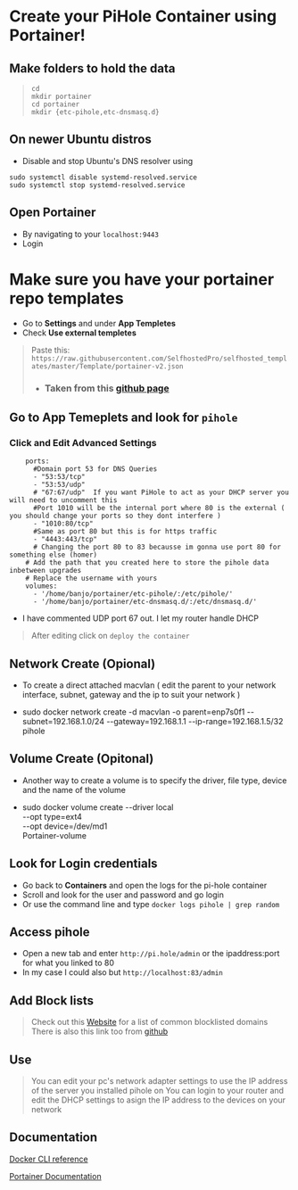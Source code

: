 # Create your PiHole Container using Portainer!

## Make folders to hold the data
> ```
> cd
> mkdir portainer
> cd portainer
> mkdir {etc-pihole,etc-dnsmasq.d}
> ```

## On newer Ubuntu distros 
- Disable and stop Ubuntu's DNS resolver using 
```
sudo systemctl disable systemd-resolved.service
sudo systemctl stop systemd-resolved.service
```

## Open Portainer 
- By navigating to your `localhost:9443`
- Login

# Make sure you have your portainer repo templates 
- Go to **Settings** and under **App Templetes**
- Check **Use external templetes**
> Paste this: 
> `https://raw.githubusercontent.com/SelfhostedPro/selfhosted_templates/master/Template/portainer-v2.json`
> - ### Taken from this [github page](https://github.com/SelfhostedPro/selfhosted_templates)

## Go to App Temeplets and look for `pihole`

### Click and Edit Advanced Settings 
```
    ports:
      #Domain port 53 for DNS Queries
      - "53:53/tcp"
      - "53:53/udp"
      # "67:67/udp"  If you want PiHole to act as your DHCP server you will need to uncomment this
      #Port 1010 will be the internal port where 80 is the external ( you should change your ports so they dont interfere )
      - "1010:80/tcp"
      #Same as port 80 but this is for https traffic
      - "4443:443/tcp"
      # Changing the port 80 to 83 becausse im gonna use port 80 for something else (homer)
    # Add the path that you created here to store the pihole data inbetween upgrades 
    # Replace the username with yours
    volumes:
      - '/home/banjo/portainer/etc-pihole/:/etc/pihole/'
      - '/home/banjo/portainer/etc-dnsmasq.d/:/etc/dnsmasq.d/'
 ```
 - I have commented UDP port 67 out. I let my router handle DHCP
 > After editing click on `deploy the container`

## Network Create (Opional)
- To create a direct attached macvlan ( edit the parent to your network interface, subnet, gateway and the ip to suit your network )

- sudo docker network create -d macvlan -o parent=enp7s0f1 --subnet=192.168.1.0/24 --gateway=192.168.1.1 --ip-range=192.168.1.5/32 pihole

## Volume Create (Opitonal)
- Another way to create a volume is to specify the driver, file type, device and the name of the volume

- sudo docker volume create --driver local \
    --opt type=ext4 \
    --opt device=/dev/md1 \
    Portainer-volume
    

## Look for Login credentials
- Go back to **Containers** and open the logs for the pi-hole container 
- Scroll and look for the user and password and go login
- Or use the command line and type `docker logs pihole | grep random`

## Access pihole
- Open a new tab and enter `http://pi.hole/admin` or the ipaddress:port for what you linked to 80
- In my case I could also but `http://localhost:83/admin`

## Add Block lists
> Check out this [Website](https://firebog.net/) for a list of common blocklisted domains 
> There is also this link too from [github](https://www.github.developerdan.com/hosts/)

## Use
> You can edit your pc's network adapter settings to use the IP address of the server you installed pihole on
> You can login to your router and edit the DHCP settings to asign the IP address to the devices on your network

## Documentation
[Docker CLI reference](https://docs.docker.com/engine/reference/run/)

[Portainer Documentation](https://docs.portainer.io/)
